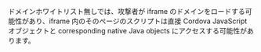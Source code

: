 
<p>     ドメインホワイトリスト無しでは、攻撃者が iframe のドメインをロードする可能性があり、iframe 内のそのページのスクリプトは直接 Cordova JavaScript オブジェクトと corresponding native Java objects にアクセスする可能性があります。</p>
